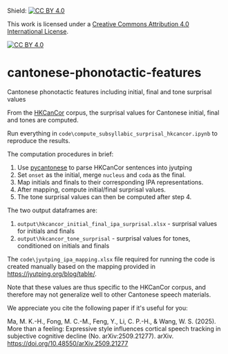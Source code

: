 Shield: [![CC BY 4.0][cc-by-shield]][cc-by]

This work is licensed under a
[Creative Commons Attribution 4.0 International License][cc-by].

[![CC BY 4.0][cc-by-image]][cc-by]

[cc-by]: http://creativecommons.org/licenses/by/4.0/
[cc-by-image]: https://i.creativecommons.org/l/by/4.0/88x31.png
[cc-by-shield]: https://img.shields.io/badge/License-CC%20BY%204.0-lightgrey.svg

# cantonese-phonotactic-features
Cantonese phonotactic features including initial, final and tone surprisal values

From the [HKCanCor](https://github.com/fcbond/hkcancor) corpus, the surprisal values for Cantonese initial, final and tones are computed.

Run everything in `code\compute_subsyllabic_surprisal_hkcancor.ipynb` to reproduce the results.

The computation procedures in brief:
1. Use [pycantonese](https://github.com/jacksonllee/pycantonese) to parse HKCanCor sentences into jyutping
2. Set `onset` as the initial, merge `nucleus` and `coda` as the final.
3. Map initials and finals to their corresponding IPA representations.
4. After mapping, compute initial/final surprisal values.
5. The tone surprisal values can then be computed after step 4.

The two output dataframes are:
1. `output\hkcancor_initial_final_ipa_surprisal.xlsx` - surprisal values for initials and finals
2. `output\hkcancor_tone_surprisal` - surprisal values for tones, conditioned on initials and finals

The `code\jyutping_ipa_mapping.xlsx` file required for running the code is created manually based on the mapping provided in https://jyutping.org/blog/table/.

Note that these values are thus specific to the HKCanCor corpus, and therefore may not generalize well to other Cantonese speech materials.

We appreciate you cite the following paper if it's useful for you:

Ma, M. K.-H., Fong, M. C.-M., Feng, Y., Li, C. P.-H., & Wang, W. S. (2025). More than a feeling: Expressive style influences cortical speech tracking in subjective cognitive decline (No. arXiv:2509.21277). arXiv. https://doi.org/10.48550/arXiv.2509.21277
